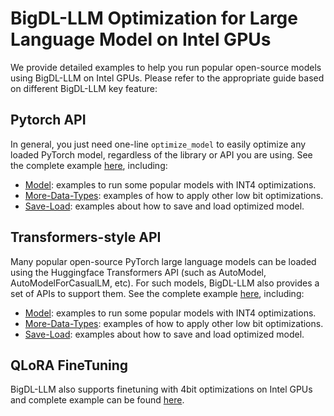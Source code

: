 # BigDL-LLM Optimization for Large Language Model on Intel GPUs

We provide detailed examples to help you run popular open-source models using BigDL-LLM on Intel GPUs. Please refer to the appropriate guide based on different BigDL-LLM key feature:

## Pytorch API

In general, you just need one-line `optimize_model` to easily optimize any loaded PyTorch model, regardless of the library or API you are using. See the complete example [here](PyTorch-Models), including:

- [Model](PyTorch-Models/Model): examples to run some popular models with INT4 optimizations.
- [More-Data-Types](PyTorch-Models/More-Data-Types): examples of how to apply other low bit optimizations.
- [Save-Load](PyTorch-Models/Save-Load): examples about how to save and load optimized model.

## Transformers-style API

Many popular open-source PyTorch large language models can be loaded using the Huggingface Transformers API (such as AutoModel, AutoModelForCasualLM, etc). For such models, BigDL-LLM also provides a set of APIs to support them. See the complete example [here](HF-Transformers-AutoModels), including:

- [Model](HF-Transformers-AutoModels/Model): examples to run some popular models with INT4 optimizations.
- [More-Data-Types](HF-Transformers-AutoModels/More-Data-Types): examples of how to apply other low bit optimizations.
- [Save-Load](HF-Transformers-AutoModels/Save-Load): examples about how to save and load optimized model.

## QLoRA FineTuning

BigDL-LLM also supports finetuning with 4bit optimizations on Intel GPUs and complete example can be found [here](QLoRA-FineTuning).
